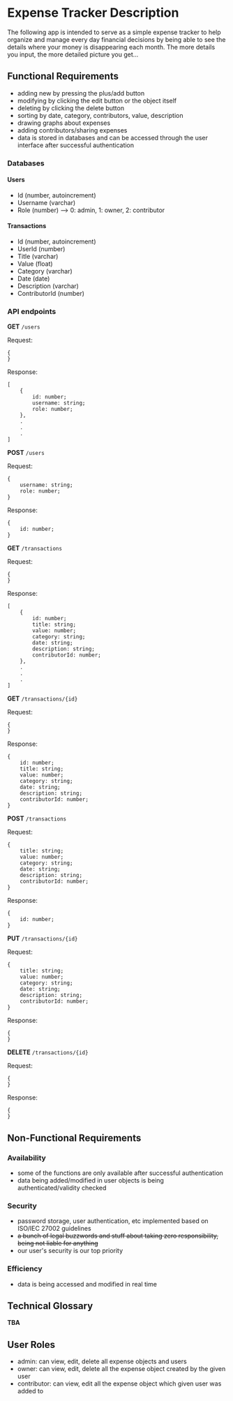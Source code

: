 # Expense Tracker Description
The following app is intended to serve as a simple expense tracker to help organize and manage every day financial decisions by being able to see the details where your money is disappearing each month. The more details you input, the more detailed picture you get...

## Functional Requirements
- adding new by pressing the plus/add button
- modifying by clicking the edit button or the object itself
- deleting by clicking the delete button
- sorting by date, category, contributors, value, description
- drawing graphs about expenses
- adding contributors/sharing expenses
- data is stored in databases and can be accessed through the user interface after successful authentication

### Databases
#### Users
- Id (number, autoincrement)
- Username (varchar)
- Role (number) --> 0: admin, 1: owner, 2: contributor
#### Transactions
- Id (number, autoincrement)
- UserId (number)
- Title (varchar)
- Value (float)
- Category (varchar)
- Date (date)
- Description (varchar)
- ContributorId (number)

### API endpoints
**GET** `/users`

Request:

    {
    }

Response:

    [
    	{
    		id: number;
    		username: string;
    		role: number;
    	},
    	.
    	.
    	.
    ]

**POST** `/users`

Request:

    {
    	username: string;
    	role: number;
    }

Response: 

    {
    	id: number;
    }
    
**GET** `/transactions`

Request:

    {
    }

Response:

    [
    	{
    		id: number;
    		title: string;
    		value: number;
    		category: string;
    		date: string;
    		description: string;
    		contributorId: number;
    	},
    	.
    	.
    	.
    ]
    
**GET** `/transactions/{id}`

Request:

    {
    }

Response:

    {
    	id: number;
    	title: string;
    	value: number;
    	category: string;
    	date: string;
    	description: string;
    	contributorId: number;
    }

**POST** `/transactions`

Request:

    {
        title: string;
        value: number;
        category: string;
        date: string;
        description: string;
        contributorId: number;
    }

Response: 

    {
    	id: number;
    }

**PUT** `/transactions/{id}`

Request:

    {
        title: string;
        value: number;
        category: string;
        date: string;
        description: string;
        contributorId: number;
    }

Response: 

    {
    }

**DELETE** `/transactions/{id}`

Request:

    {
    }

Response: 

    {
    }

## Non-Functional Requirements

### Availability
- some of the functions are only available after successful authentication
- data being added/modified in user objects is being authenticated/validity checked

### Security
- password storage, user authentication, etc implemented based on ISO/IEC 27002 guidelines
- ~~a bunch of legal buzzwords and stuff about taking zero responsibility, being not liable for anything~~
- our user's security is our top priority

### Efficiency
- data is being accessed and modified in real time

## Technical Glossary

**TBA**

## User Roles
- admin:
    can view, edit, delete all expense objects and users
- owner: 
    can view, edit, delete all the expense object created by the given user
- contributor:
    can view, edit all the expense object which given user was added to

